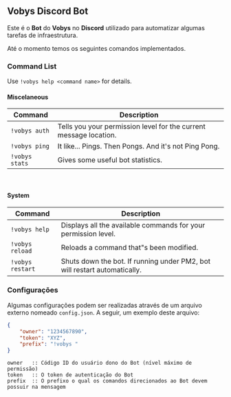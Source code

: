 ## Vobys Discord Bot

Este é o **Bot** do **Vobys** no **Discord** utilizado para automatizar algumas tarefas de infraestrutura.

Até o momento temos os seguintes comandos implementados.

### Command List

Use `!vobys help <command name>` for details.
​
#### Miscelaneous

| Command        | Description                                                       |
| -------------- | ----------------------------------------------------------------- |
| `!vobys auth`  | Tells you your permission level for the current message location. |
| `!vobys ping`  | It like... Pings. Then Pongs. And it's not Ping Pong.             |
| `!vobys stats` | Gives some useful bot statistics.                                 |
​
#### System

| Command          | Description                                                               |
| ---------------- | ------------------------------------------------------------------------- |
| `!vobys help`    | Displays all the available commands for your permission level.            |
| `!vobys reload`  | Reloads a command that"s been modified.                                   |
| `!vobys restart` | Shuts down the bot. If running under PM2, bot will restart automatically. |

### Configurações

Algumas configurações podem ser realizadas através de um arquivo externo nomeado `config.json`. A seguir, um exemplo
deste arquivo:

```json
{
    "owner": "1234567890",
    "token": "XYZ",
    "prefix": "!vobys "
}
```

    owner   :: Código ID do usuário dono do Bot (nível máximo de permissão)
    token   :: O token de autenticação do Bot
    prefix  :: O prefixo o qual os comandos direcionados ao Bot devem possuir na mensagem
